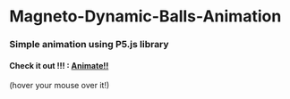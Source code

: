 # Magneto-Dynamic-Balls-Animation
### Simple animation using P5.js library


#### Check it out !!! : [Animate!!](https://j0fin.github.io/Magneto-Dynamic-Balls-Animation/)
(hover your mouse over it!)
